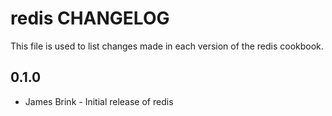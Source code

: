 redis CHANGELOG
===============

This file is used to list changes made in each version of the redis cookbook.

0.1.0
-----
- James Brink - Initial release of redis
